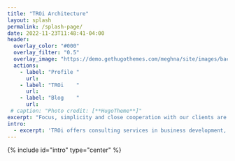 ```yaml
---
title: "TROi Architecture"
layout: splash
permalink: /splash-page/
date: 2022-11-23T11:48:41-04:00
header:
  overlay_color: "#000"
  overlay_filter: "0.5"
  overlay_image: "https://demo.gethugothemes.com/meghna/site/images/backgrounds/hero-area.jpg"
  actions:
    - label: "Profile "
      url: 
    - label: "TROi    "
      url:
    - label: "Blog    "
      url:
 # caption: "Photo credit: [**HugoTheme**]"
excerpt: "Focus, simplicity and close cooperation with our clients are the basis for creating practical solutions that have a real effect for our clients and their customers."
intro: 
  - excerpt: 'TROi offers consulting services in business development, digitalization, Enterprise and solution architecture with a focus on customer value, quality and efficiency. If you need help, do not hesitate to get in touch!'
---
```


{% include id="intro" type="center" %}
